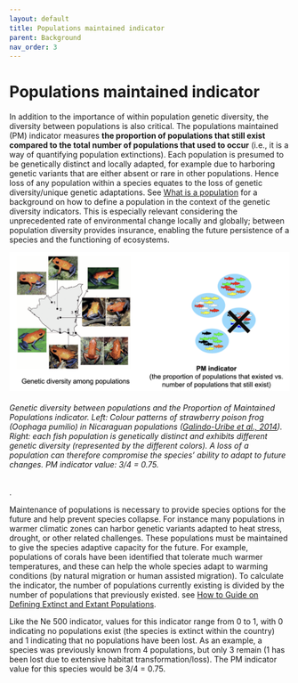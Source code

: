 ```yaml
---
layout: default
title: Populations maintained indicator
parent: Background
nav_order: 3
---
```


# Populations maintained indicator

In addition to the importance of within population genetic diversity, the diversity between populations is also critical. The populations maintained (PM) indicator measures **the proportion of populations that still exist compared to the total number of populations that used to occur** (i.e., it is a way of quantifying population extinctions). Each population is presumed to be genetically distinct and locally adapted, for example due to harboring genetic variants that are either absent or rare in other populations. Hence loss of any population within a species equates to the loss of genetic diversity/unique genetic adaptations. See [What is a population](https://aliciamstt.github.io/guidelines-genetic-diversity-indicators/docs/2_Theoretical_background/What-is-a-population.html#what-is-a-population) for a background on how to define a population in the context of the genetic diversity indicators. This is especially relevant considering the unprecedented rate of environmental change locally and globally; between population diversity provides insurance, enabling the future persistence of a species and the functioning of ecosystems.


![](NewPMindicator_Fig1.png)
###### *Genetic diversity between populations and the Proportion of Maintained Populations indicator*. Left: Colour patterns of strawberry poison frog (Oophaga pumilio) in Nicaraguan populations ([Galindo-Uribe et al., 2014](https://www.salamandra-journal.com/index.php/contents/2014-vol-50/380-galindo-uribe-d-j-sunyer-j-s-hauswaldt-a-amezquita-h-proehl-m-vences/file)). Right: each fish population is genetically distinct and exhibits different genetic diversity (represented by the different colors). A loss of a population can therefore compromise the species’ ability to adapt to future changes. PM indicator value: 3/4 = 0.75.

.

Maintenance of populations is necessary to provide species options for the future and help prevent species collapse. For instance many populations in warmer climatic zones can harbor genetic variants adapted to heat stress, drought, or other related challenges. These populations must be maintained to give the species adaptive capacity for the future. For example, populations of corals have been identified that tolerate much warmer temperatures, and these can help the whole species adapt to warming conditions (by natural migration or human assisted migration). To calculate the indicator, the number of populations currently existing is divided by the number of populations that previously existed. see [How to Guide on Defining Extinct and Extant Populations](https://aliciamstt.github.io/guidelines-genetic-diversity-indicators/docs/3_Howto_guides_examples/Extinct_extant_populations.html#extinct-and-extant-populations). 

Like the Ne 500 indicator, values for this indicator range from 0 to 1, with 0 indicating no populations exist (the species is extinct within the country) and 1 indicating that no populations have been lost. As an example, a species was previously known from 4 populations, but only 3 remain (1 has been lost due to extensive habitat transformation/loss). The PM indicator value for this species would be 3/4 = 0.75.

